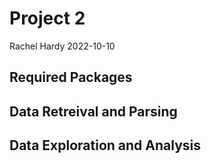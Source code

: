 Project 2
================
Rachel Hardy
2022-10-10

## Required Packages

## Data Retreival and Parsing

## Data Exploration and Analysis
